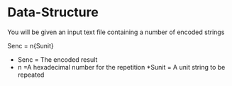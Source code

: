 # Data-Structure

You will be given an input text file containing a number of encoded strings

Senc = n{Sunit}

* Senc = The encoded result
* n =A hexadecimal number for the repetition
*Sunit =  A unit string to be repeated

